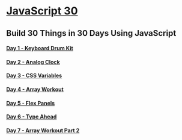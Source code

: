# [JavaScript 30](https://www.seanewilkinson.com/javascript30)

## Build 30 Things in 30 Days Using JavaScript

#### [Day 1 - Keyboard Drum Kit](https://www.seanewilkinson.com/javascript30/drumkit)

#### [Day 2 - Analog Clock](https://www.seanewilkinson.com/javascript30/clock)

#### [Day 3 - CSS Variables](https://www.seanewilkinson.com/javascript30/css-variables)

#### [Day 4 - Array Workout](https://www.seanewilkinson.com/javascript30/array-workout)

#### [Day 5 - Flex Panels](https://www.seanewilkinson.com/javascript30/flex-panels)

#### [Day 6 - Type Ahead](https://www.seanewilkinson.com/javascript30/type-ahead)

#### [Day 7 - Array Workout Part 2](https://www.seanewilkinson.com/javascript30/array-workout-pt2)
